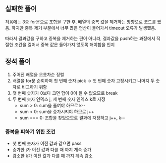## 실패한 풀이

처음에는 3중 for문으로 조합을 구한 후, 배열의 중복 값을 제거하는 방향으로 코드를 짰음. 하지만 중복 제거 부분에서 너무 많은 연산이 들어가서 timeout 오류가 발생했음.

따라서 결과값을 구하고 중복을 제거하는 편이 아니라, 결과값을 push하는 과정에서 적절한 조건을 걸어서 중복 값은 들어가지 않도록 해야함을 인지

## 정석 풀이

1. 주어진 배열을 오름차순 정렬
2. 배열을 for문 순회하며 첫 번째 숫자 pick -> 첫 번째 숫자 고정시키고 나머지 두 숫자로 비교하기 위함
3. 첫 번째 숫자가 0보다 크면 합이 0이 될 수 없으므로 break
4. 두 번째 숫자 인덱스 j, 세 번째 숫자 인덱스 k로 지정
   - sum > 0: sum을 줄여야 하므로 k--
   - sum < 0: sum을 증가시켜야 하므로 j++
   - sum === 0: 조합을 찾았으므로 결과에 저장하고 j++, k--

### 중복을 피하기 위한 조건

- 첫 번째 숫자가 이전 값과 같으면 pass
- 증가한 j가 이전 값과 다를 때 까지 계속 증가
- 감소한 k가 이전 값과 다를 때 까지 계속 감소
